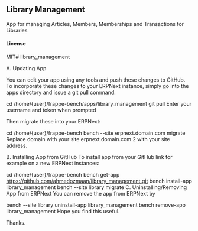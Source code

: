 ## Library Management

App for managing Articles, Members, Memberships and Transactions for Libraries

#### License

MIT# library_management


A. Updating App

You can edit your app using any tools and push these changes to GitHub. To incorporate these changes to your ERPNext instance, simply go into the apps directory and issue a git pull command:

cd /home/{user}/frappe-bench/apps/library_management
git pull
Enter your username and token when prompted

Then migrate these into your ERPNext:

cd /home/{user}/frappe-bench
bench --site erpnext.domain.com migrate
Replace domain with your site erpnext.domain.com 2 with your site address.

B. Installing App from GitHub
To install app from your GitHub link for example on a new ERPNext instances:

cd /home/{user}/frappe-bench
bench get-app https://github.com/ahmedozmaan/library_management.git
bench install-app library_management
bench --site library migrate
C. Uninstalling/Removing App from ERPNext
You can remove the app from ERPNext by

bench --site library uninstall-app library_management
bench remove-app library_management
Hope you find this useful.

Thanks.
